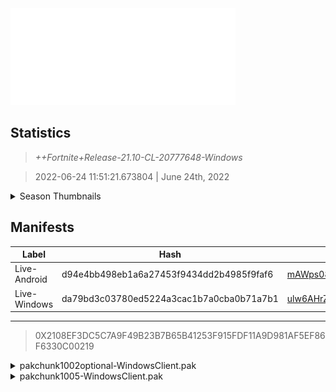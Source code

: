 <div style="pointer-events: none">
  <img style="pointer-events: none" src="https://raw.githubusercontent.com/Tectors/Archive/master/source/dependents/gen.21.10.svg" width="360" height="155">
<div>

## Statistics
> *++Fortnite+Release-21.10-CL-20777648-Windows*

> 2022-06-24 11:51:21.673804 | June 24th, 2022

<details>
  <summary>Season Thumbnails</summary>

  > Seasonal thumbnails are a season's normal ltms and their photos.

  | Name | ID |
  | - | - |
  | [Zero Build - Duos](https://raw.githubusercontent.com/Tectors/Archive/master/source/dependents/monthly-rotaton/playlist_nobuildbr_duo_21_10.png) | Playlist_NoBuildBR_Duo |
  | [Solo](https://raw.githubusercontent.com/Tectors/Archive/master/source/dependents/monthly-rotaton/playlist_defaultsolo_21_10.png) | Playlist_DefaultSolo |
  | [Zero Build - Trios](https://raw.githubusercontent.com/Tectors/Archive/master/source/dependents/monthly-rotaton/playlist_nobuildbr_trio_21_10.png) | Playlist_NoBuildBR_Trio |
  | [Zero Build - Solo](https://raw.githubusercontent.com/Tectors/Archive/master/source/dependents/monthly-rotaton/playlist_nobuildbr_solo_21_10.png) | Playlist_NoBuildBR_Solo |
</details>

## Manifests
| Label | Hash | Route |
| - | - | - |
| Live-Android | d94e4bb498eb1a6a27453f9434dd2b4985f9faf6 | [mAWps08D5dF49la680KBSQa59Omuvw](https://github.com/Tectors/Archive/blob/master/manifests/mAWps08D5dF49la680KBSQa59Omuvw.manifest) |
| Live-Windows | da79bd3c03780ed5224a3cac1b7a0cba0b71a7b1 | [ulw6AHrZtxuKr32ZLEqca_3wRZ39Sw](https://github.com/Tectors/Archive/blob/master/manifests/ulw6AHrZtxuKr32ZLEqca_3wRZ39Sw.manifest) |

---

> 0X2108EF3DC5C7A9F49B23B7B65B41253F915FDF11A9D981AF5EF86F6330C00219

<details>
  <summary>pakchunk1002optional-WindowsClient.pak</summary>

  > FortniteGame/Content/Paks/pakchunk1002optional-WindowsClient.pak

  > 0x15BAC691A328AA3ABF09A6A6749AD0501CFF3E306AB40D301651A3D553B11FA0

  <img src="https://raw.githubusercontent.com/Tectors/Archive/master/source/dependents/referred/Wrap_495_Ensemble.svg" width="100"> <img src="https://raw.githubusercontent.com/Tectors/Archive/master/source/dependents/referred/Pickaxe_ID_822_EnsembleSnakeMale.svg" width="100"> <img src="https://raw.githubusercontent.com/Tectors/Archive/master/source/dependents/referred/Pickaxe_ID_821_EnsembleFemale.svg" width="100"> <img src="https://raw.githubusercontent.com/Tectors/Archive/master/source/dependents/referred/LSID_457_Ensemble_Characters.svg" width="100"> <img src="https://raw.githubusercontent.com/Tectors/Archive/master/source/dependents/referred/LSID_456_Ensemble_BusGroup.svg" width="100"> <img src="https://raw.githubusercontent.com/Tectors/Archive/master/source/dependents/referred/Glider_ID_378_EnsembleSnakeMale.svg" width="100"> <img src="https://raw.githubusercontent.com/Tectors/Archive/master/source/dependents/referred/Glider_ID_377_EnsembleMaroonMale.svg" width="100"> <img src="https://raw.githubusercontent.com/Tectors/Archive/master/source/dependents/referred/EID_Spiral.svg" width="100"> <img src="https://raw.githubusercontent.com/Tectors/Archive/master/source/dependents/referred/EID_Fangs.svg" width="100"> <img src="https://raw.githubusercontent.com/Tectors/Archive/master/source/dependents/referred/CID_A_435_Athena_Commando_F_Ensemble.svg" width="100"> <img src="https://raw.githubusercontent.com/Tectors/Archive/master/source/dependents/referred/CID_A_434_Athena_Commando_M_EnsembleMaroon.svg" width="100"> <img src="https://raw.githubusercontent.com/Tectors/Archive/master/source/dependents/referred/CID_A_433_Athena_Commando_M_EnsembleSnake.svg" width="100"> <img src="https://raw.githubusercontent.com/Tectors/Archive/master/source/dependents/referred/CID_A_432_Athena_Commando_M_Ensemble.svg" width="100"> <img src="https://raw.githubusercontent.com/Tectors/Archive/master/source/dependents/referred/BID_A_032_EnsembleMaroonMale.svg" width="100"> <img src="https://raw.githubusercontent.com/Tectors/Archive/master/source/dependents/referred/BID_A_031_EnsembleFemale.svg" width="100"> <img src="https://raw.githubusercontent.com/Tectors/Archive/master/source/dependents/referred/BID_A_030_EnsembleMaskMale.svg" width="100"> 
</details>

<details>
  <summary>pakchunk1005-WindowsClient.pak</summary>

  > FortniteGame/Content/Paks/pakchunk1005-WindowsClient.pak

  > 0xFA71F715EE14F1A91A432128CBE8376FA213EB9F7754F6353D98F03FE77FC9D9

  <img src="https://raw.githubusercontent.com/Tectors/Archive/master/source/dependents/referred/Emoji_S21_Ensemble_Snake.svg" width="100"> <img src="https://raw.githubusercontent.com/Tectors/Archive/master/source/dependents/referred/Emoji_S21_Ensemble_Seal.svg" width="100"> <img src="https://raw.githubusercontent.com/Tectors/Archive/master/source/dependents/referred/Emoji_S21_Ensemble_Maroon.svg" width="100"> <img src="https://raw.githubusercontent.com/Tectors/Archive/master/source/dependents/referred/Emoji_S21_Ensemble_Grey.svg" width="100"> 
</details>


